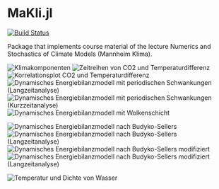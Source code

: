 # MaKli.jl

[![Build Status](https://github.com/JohannesNaegele/MaKli.jl/actions/workflows/CI.yml/badge.svg?branch=main)](https://github.com/JohannesNaegele/MaKli.jl/actions/workflows/CI.yml?query=branch%3Amain)

Package that implements course material of the lecture Numerics and Stochastics of Climate Models (Mannheim Klima).

![Klimakomponenten](./exercises/components.svg)
![Zeitreihen von CO2 und Temperaturdifferenz](./exercises/co2_temp.svg)
![Korrelationsplot CO2 und Temperaturdifferenz](./exercises/co2_temp_cor.svg)
![Dynamisches Energiebilanzmodell mit periodischen Schwankungen (Langzeitanalyse)](./exercises/graphics/3a_euler_implicit_1.svg)
![Dynamisches Energiebilanzmodell mit periodischen Schwankungen (Kurzzeitanalyse)](./exercises/graphics/3a_euler_implicit_2.svg)
![Dynamisches Energiebilanzmodell mit Wolkenschicht](./exercises/graphics/3b_euler_implicit.svg)

![Dynamisches Energiebilanzmodell nach Budyko-Sellers](./exercises/graphics/4a.gif)
![Dynamisches Energiebilanzmodell nach Budyko-Sellers (Langzeitanalyse)](./exercises/graphics/4b.svg)
![Dynamisches Energiebilanzmodell nach Budyko-Sellers modifiziert](./exercises/graphics/4c_1.gif)
![Dynamisches Energiebilanzmodell nach Budyko-Sellers modifiziert (Langzeitanalyse)](./exercises/graphics/4c_2.svg)

![Temperatur und Dichte von Wasser](./exercises/graphics/5a_2.svg)
